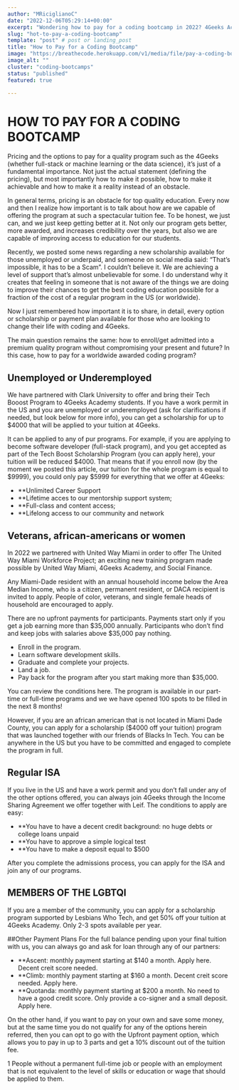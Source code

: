 ```yaml
---
author: "MRiciglianoC"
date: "2022-12-06T05:29:14+00:00"
excerpt: "Wondering how to pay for a coding bootcamp in 2022? 4Geeks Academy explores financing options, scholarships, and flexible payment plans."
slug: "hot-to-pay-a-coding-bootcamp"
template: "post" # post or landing_post
title: "How to Pay for a Coding Bootcamp"
image: "https://breathecode.herokuapp.com/v1/media/file/pay-a-coding-bootcamp-png?"
image_alt: ""
cluster: "coding-bootcamps"
status: "published"
featured: true

---
```

# HOW TO PAY FOR A CODING BOOTCAMP

Pricing and the options to pay for a quality program such as the 4Geeks (whether full-stack or machine learning or the data science), it’s just of a fundamental importance. Not just the actual statement (defining the pricing), but most importantly how to make it possible, how to make it achievable and how to make it a reality instead of an obstacle. 

In general terms, pricing is an obstacle for top quality education. Every now and then I realize how important is to talk about how are we capable of offering the program at such a spectacular tuition fee. To be honest, we just can, and we just keep getting better at it. Not only our program gets better, more awarded, and increases credibility over the years, but also we are capable of improving access to education for our students. 

Recently, we posted some news regarding a new scholarship available for those unemployed or underpaid, and someone on social media said: “That’s impossible, it has to be a Scam”. I couldn’t believe it. We are achieving a level of support that’s almost unbelievable for some.  I do understand why it creates that feeling in someone that is not aware of the things we are doing to improve their chances to get the best coding education possible for a fraction of the cost of a regular program in the US (or worldwide).

Now I just remembered how important it is to share, in detail, every option or scholarship or payment plan available for those who are looking to change their life with coding and 4Geeks. 

The main question remains the same: how to enroll/get admitted into a premium quality program without compromising your present and future? In this case, how to pay for a worldwide awarded coding program?

## Unemployed or Underemployed 
We have partnered with Clark University to offer and bring their Tech Booost Program to 4Geeks Academy students. If you have a work permit in the US and you are unemployed or underemployed (ask for clarifications if needed, but look below for more info), you can get a scholarship for up to $4000 that will be applied to your tuition at 4Geeks. 

It can be applied to any of pur programs. For example, if you are applying to become software developer (full-stack program), and you get accepted as part of the Tech Boost Scholarship Program (you can apply here), your tuition will be reduced $4000. That means that if you enroll now (by the moment we posted this article, our tuition for the whole program is equal to $9999), you could only pay $5999 for everything that we offer at 4Geeks:

*  **Unlimited Career Support
*  **Lifetime acces to our mentorship support system;
*  **Full-class and content access;
*  **Lifelong access to our community and network

## Veterans, african-americans or women 

In 2022 we partnered with United Way Miami in order to offer The  United Way Miami Workforce Project; an exciting new training program made possible by United Way Miami, 4Geeks Academy, and Social Finance.

Any Miami-Dade resident with an annual household income below the Area Median Income, who is a citizen, permanent resident, or DACA recipient is invited to apply. People of color, veterans, and single female heads of household are encouraged to apply.

There are no upfront payments for participants. Payments start only if you get a job earning more than $35,000 annually. Participants who don’t find and keep jobs with salaries above $35,000 pay nothing.

 - Enroll in the program.
 - Learn software development skills.
 - Graduate and complete your projects.
 - Land a job.
 - Pay back for the program after you start making more than $35,000.

You can review the conditions here. The program is available in our part-time or full-time programs and we we have opened 100 spots to be filled in the next 8 months!

However, if you are an african american that is not located in Miami Dade County, you can apply for a scholarship ($4000 off your tuition) program that was launched together with our friends of Blacks In Tech. You can be anywhere in the US but you have to be committed and engaged to complete the program in full.

## Regular ISA 

If you live in the US and have a work permit and you don’t fall under any of the other options offered, you can always join 4Geeks through the Income Sharing Agreement we offer together with Leif. The conditions to apply are easy:

*  **You have to have a decent credit background: no huge debts or college loans unpaid
*  **You have to approve a simple logical test
*  **You have to make a deposit equal to $500

After you complete the admissions process, you can apply for the ISA and join any of our programs. 

## MEMBERS OF THE LGBTQI
If you are a member of the community, you can apply for a scholarship program supported by Lesbians Who Tech, and get 50% off your tuition at 4Geeks Academy. 
Only 2-3 spots available per year.

##Other Payment Plans
For the full balance pending upon your final tuition with us, you can always go and ask for loan through any of our partners:

*  **Ascent: monthly payment starting at $140 a month. Apply here. Decent creit score needed. 
*  **Climb: monthly payment starting at $160 a month. Decent creit score needed. Apply here.
*  **Quotanda: monthly payment starting at $200 a month. No need to have a good credit score. Only provide a co-signer and a small deposit.  Apply here.

On the other hand, if you want to pay on your own and save some money, but at the same time you do not qualify for any of the options herein referred, then you can opt to go with the Upfront payment option, which allows you to pay in up to 3 parts and get a 10% discount out of the tuition fee. 



1 People without a permanent full-time job or people with an employment that is not equivalent to the level of skills or education or wage that should be applied to them. 
